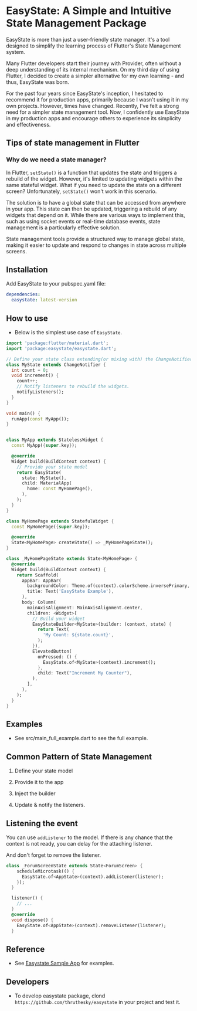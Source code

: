 # EasyState: A Simple and Intuitive State Management Package

EasyState is more than just a user-friendly state manager. It's a tool designed to simplify the learning process of Flutter's State Management system.

Many Flutter developers start their journey with Provider, often without a deep understanding of its internal mechanism. On my third day of using Flutter, I decided to create a simpler alternative for my own learning - and thus, EasyState was born.

For the past four years since EasyState's inception, I hesitated to recommend it for production apps, primarily because I wasn't using it in my own projects. However, times have changed. Recently, I've felt a strong need for a simpler state management tool. Now, I confidently use EasyState in my production apps and encourage others to experience its simplicity and effectiveness.


## Tips of state management in Flutter


### Why do we need a state manager?

In Flutter, `setState()` is a function that updates the state and triggers a rebuild of the widget. However, it's limited to updating widgets within the same stateful widget. What if you need to update the state on a different screen? Unfortunately, `setState()` won't work in this scenario.

The solution is to have a global state that can be accessed from anywhere in your app. This state can then be updated, triggering a rebuild of any widgets that depend on it. While there are various ways to implement this, such as using socket events or real-time database events, state management is a particularly effective solution.

State management tools provide a structured way to manage global state, making it easier to update and respond to changes in state across multiple screens.



## Installation

Add EasyState to your pubspec.yaml file:

```yaml
dependencies:
  easystate: latest-version
```



## How to use

- Below is the simplest use case of `EasyState`.


```dart
import 'package:flutter/material.dart';
import 'package:easystate/easystate.dart';

// Define your state class extending(or mixing with) the ChangeNotifier
class MyState extends ChangeNotifier {
  int count = 0;
  void increment() {
    count++;
    // Notify listeners to rebuild the widgets.
    notifyListeners();
  }
}

void main() {
  runApp(const MyApp());
}


class MyApp extends StatelessWidget {
  const MyApp({super.key});

  @override
  Widget build(BuildContext context) {
    // Provide your state model
    return EasyState(
      state: MyState(),
      child: MaterialApp(
        home: const MyHomePage(),
      ),
    );
  }
}

class MyHomePage extends StatefulWidget {
  const MyHomePage({super.key});

  @override
  State<MyHomePage> createState() => _MyHomePageState();
}

class _MyHomePageState extends State<MyHomePage> {
  @override
  Widget build(BuildContext context) {
    return Scaffold(
      appBar: AppBar(
        backgroundColor: Theme.of(context).colorScheme.inversePrimary,
        title: Text('EasyState Example'),
      ),
      body: Column(
        mainAxisAlignment: MainAxisAlignment.center,
        children: <Widget>[
          // Build your widget
          EasyStateBuilder<MyState>(builder: (context, state) {
            return Text(
              'My Count: ${state.count}',
            );
          }),
          ElevatedButton(
            onPressed: () {
              EasyState.of<MyState>(context).increment();
            },
            child: Text("Increment My Counter"),
          ),
        ],
      ),
    );
  }
}
```



## Examples

- See src/main_full_example.dart to see the full example.


## Common Pattern of State Management

1. Define your state model

2. Provide it to the app

3. Inject the builder

4. Update & notify the listeners.





## Listening the event

You can use `addListener` to the model. If there is any chance that the context is not ready, you can delay for the attaching listener.

And don't forget to remove the listener.

```dart
class _ForumScreenState extends State<ForumScreen> {
    scheduleMicrotask(() {
      EasyState.of<AppState>(context).addListener(listener);
    });
  }

  listener() {
    // ...
  }
  @override
  void dispose() {
    EasyState.of<AppState>(context).removeListener(listener);
  }
```

## Reference

- See [Easystate Sample App](https://github.com/thruthesky/easystate_sample/tree/master/lib) for examples.

## Developers

- To develop easystate package, clond `https://github.com/thruthesky/easystate` in your project and test it.
